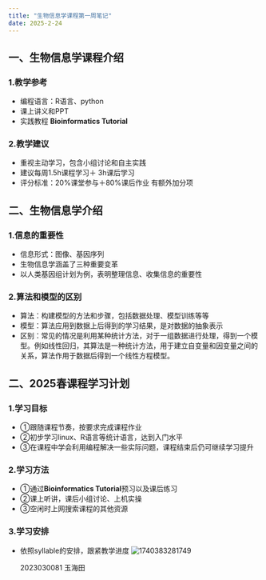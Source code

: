 ```yaml
---
title: "生物信息学课程第一周笔记"
date: 2025-2-24
---
```

## 一、生物信息学课程介绍

### 1.教学参考
- 编程语言：R语言、python
- 课上讲义和PPT
- 实践教程 **Bioinformatics Tutorial**

### 2.教学建议
- 重视主动学习，包含小组讨论和自主实践
- 建议每周1.5h课程学习＋ 3h课后学习
- 评分标准：20%课堂参与＋80%课后作业 有额外加分项

## 二、生物信息学介绍

### 1.信息的重要性
- 信息形式：图像、基因序列
- 生物信息学涵盖了三种重要变革
- 以人类基因组计划为例，表明整理信息、收集信息的重要性

### 2.算法和模型的区别
- 算法：构建模型的方法和步骤，包括数据处理、模型训练等等
- 模型：算法应用到数据上后得到的学习结果，是对数据的抽象表示
- 区别：常见的情况是利用某种统计方法，对于一组数据进行处理，得到一个模型。例如线性回归，其算法是一种统计方法，用于建立自变量和因变量之间的关系，算法作用于数据后得到一个线性方程模型。

## 二、2025春课程学习计划

### 1.学习目标
- ①跟随课程节奏，按要求完成课程作业
- ②初步学习linux、R语言等统计语言，达到入门水平
- ③在课程中学会利用编程解决一些实际问题，课程结束后仍可继续学习提升

### 2.学习方法
- ①通过**Bioinformatics Tutorial**预习以及课后练习
- ②课上听讲，课后小组讨论、上机实操
- ③空闲时上网搜索课程的其他资源

### 3.学习安排
- 依照syllable的安排，跟紧教学进度
  ![1740383281749](https://github.com/user-attachments/assets/1bc6a349-9bee-4b93-bd07-098a4dd8cc97)

  2023030081 玉海田



